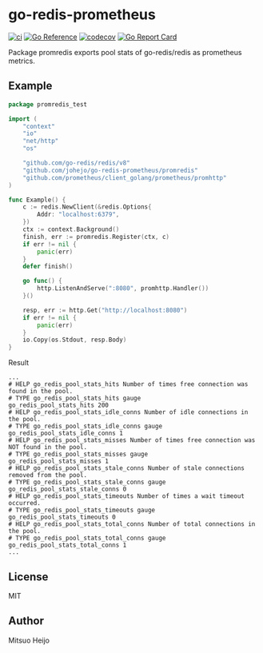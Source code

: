 # go-redis-prometheus

[![ci](https://github.com/johejo/go-redis-prometheus/workflows/ci/badge.svg?branch=main)](https://github.com/johejo/go-redis-prometheus/actions?query=workflow%3Aci)
[![Go Reference](https://pkg.go.dev/badge/github.com/johejo/go-redis-prometheus.svg)](https://pkg.go.dev/github.com/johejo/go-redis-prometheus)
[![codecov](https://codecov.io/gh/johejo/go-redis-prometheus/branch/main/graph/badge.svg)](https://codecov.io/gh/johejo/go-redis-prometheus)
[![Go Report Card](https://goreportcard.com/badge/github.com/johejo/go-redis-prometheus)](https://goreportcard.com/report/github.com/johejo/go-redis-prometheus)

Package promredis exports pool stats of go-redis/redis as prometheus metrics.

## Example

```go
package promredis_test

import (
	"context"
	"io"
	"net/http"
	"os"

	"github.com/go-redis/redis/v8"
	"github.com/johejo/go-redis-prometheus/promredis"
	"github.com/prometheus/client_golang/prometheus/promhttp"
)

func Example() {
	c := redis.NewClient(&redis.Options{
		Addr: "localhost:6379",
	})
	ctx := context.Background()
	finish, err := promredis.Register(ctx, c)
	if err != nil {
		panic(err)
	}
	defer finish()

	go func() {
		http.ListenAndServe(":8080", promhttp.Handler())
	}()

	resp, err := http.Get("http://localhost:8080")
	if err != nil {
		panic(err)
	}
	io.Copy(os.Stdout, resp.Body)
}
```

Result

```
...
# HELP go_redis_pool_stats_hits Number of times free connection was found in the pool.
# TYPE go_redis_pool_stats_hits gauge
go_redis_pool_stats_hits 200
# HELP go_redis_pool_stats_idle_conns Number of idle connections in the pool.
# TYPE go_redis_pool_stats_idle_conns gauge
go_redis_pool_stats_idle_conns 1
# HELP go_redis_pool_stats_misses Number of times free connection was NOT found in the pool.
# TYPE go_redis_pool_stats_misses gauge
go_redis_pool_stats_misses 1
# HELP go_redis_pool_stats_stale_conns Number of stale connections removed from the pool.
# TYPE go_redis_pool_stats_stale_conns gauge
go_redis_pool_stats_stale_conns 0
# HELP go_redis_pool_stats_timeouts Number of times a wait timeout occurred.
# TYPE go_redis_pool_stats_timeouts gauge
go_redis_pool_stats_timeouts 0
# HELP go_redis_pool_stats_total_conns Number of total connections in the pool.
# TYPE go_redis_pool_stats_total_conns gauge
go_redis_pool_stats_total_conns 1
...
```

## License

MIT

## Author

Mitsuo Heijo
